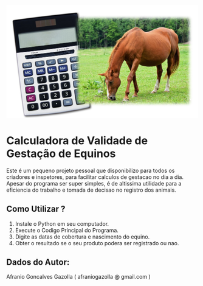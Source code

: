 ![alt text](https://github.com/afraniogazolla/validadeGestacaoDeEquinos/blob/main/image.jpg)
# Calculadora de Validade de Gestação de Equinos

Este é um pequeno projeto pessoal que disponibilizo para todos os criadores e inspetores, para facilitar calculos de gestacao no dia a dia. Apesar do programa ser super simples, é de altissima utilidade para a eficiencia do trabalho e tomada de decisao no registro dos animais.

## Como Utilizar ?
1. Instale o Python em seu computador.
2. Execute o Codigo Principal do Programa.
3. Digite as datas de cobertura e nascimento do equino.
4. Obter o resultado se o seu produto podera ser registrado ou nao.

## Dados do Autor:
Afranio Goncalves Gazolla ( afraniogazolla @ gmail.com )


